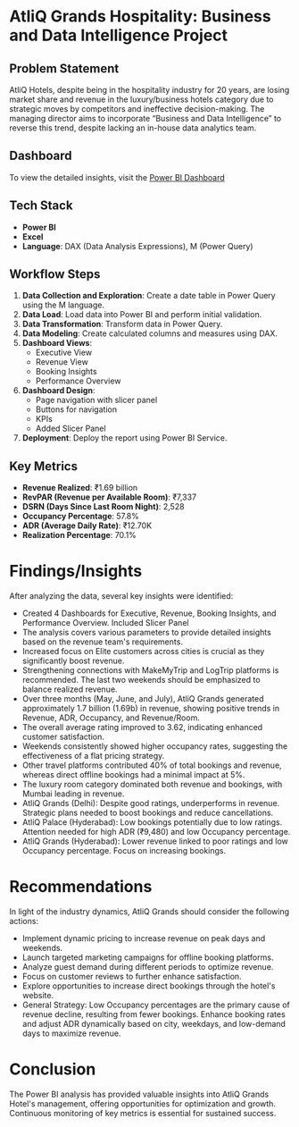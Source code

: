 # AtliQ Grands Hospitality: Business and Data Intelligence Project


## Problem Statement

AtliQ Hotels, despite being in the hospitality industry for 20 years, are losing market share and revenue in the luxury/business hotels category due to strategic moves by competitors and ineffective decision-making. The managing director aims to incorporate “Business and Data Intelligence” to reverse this trend, despite lacking an in-house data analytics team.

## Dashboard

To view the detailed insights, visit the [Power BI Dashboard](https://app.powerbi.com/view?r=eyJrIjoiYzlkOWJkZTctNWI0OS00MmRhLTkxNjctMzFhZjFiYjlhNGQ1IiwidCI6ImM2ZTU0OWIzLTVmNDUtNDAzMi1hYWU5LWQ0MjQ0ZGM1YjJjNCJ9)


## Tech Stack

- **Power BI**
- **Excel**
- **Language**: DAX (Data Analysis Expressions), M (Power Query)

## Workflow Steps

1. **Data Collection and Exploration**: Create a date table in Power Query using the M language.
2. **Data Load**: Load data into Power BI and perform initial validation.
3. **Data Transformation**: Transform data in Power Query.
4. **Data Modeling**: Create calculated columns and measures using DAX.
5. **Dashboard Views**:
    - Executive View
    - Revenue View
    - Booking Insights
    - Performance Overview
6. **Dashboard Design**:
    - Page navigation with slicer panel
    - Buttons for navigation
    - KPIs
    - Added Slicer Panel
7. **Deployment**: Deploy the report using Power BI Service.

## Key Metrics

- **Revenue Realized**: ₹1.69 billion
- **RevPAR (Revenue per Available Room)**: ₹7,337
- **DSRN (Days Since Last Room Night)**: 2,528
- **Occupancy Percentage**: 57.8%
- **ADR (Average Daily Rate)**: ₹12.70K
- **Realization Percentage**: 70.1%

# Findings/Insights

After analyzing the data, several key insights were identified:

- Created 4 Dashboards for Executive, Revenue, Booking Insights, and Performance Overview. Included Slicer Panel
- The analysis covers various parameters to provide detailed insights based on the revenue team's requirements.
- Increased focus on Elite customers across cities is crucial as they significantly boost revenue. 
- Strengthening connections with MakeMyTrip and LogTrip platforms is recommended. The last two weekends should be emphasized to balance realized revenue.
- Over three months (May, June, and July), AtliQ Grands generated approximately 1.7 billion (1.69b) in revenue, showing positive trends in Revenue, ADR, Occupancy, and Revenue/Room.
- The overall average rating improved to 3.62, indicating enhanced customer satisfaction.
- Weekends consistently showed higher occupancy rates, suggesting the effectiveness of a flat pricing strategy.
- Other travel platforms contributed 40% of total bookings and revenue, whereas direct offline bookings had a minimal impact at 5%.
- The luxury room category dominated both revenue and bookings, with Mumbai leading in revenue.
- AtliQ Grands (Delhi): Despite good ratings, underperforms in revenue. Strategic plans needed to boost bookings and reduce cancellations.
- AtliQ Palace (Hyderabad): Low bookings potentially due to low ratings. Attention needed for high ADR (₹9,480) and low Occupancy percentage.
- AtliQ Grands (Hyderabad): Lower revenue linked to poor ratings and low Occupancy percentage. Focus on increasing bookings.
  

# Recommendations

In light of the industry dynamics, AtliQ Grands should consider the following actions:

- Implement dynamic pricing to increase revenue on peak days and weekends.
- Launch targeted marketing campaigns for offline booking platforms.
- Analyze guest demand during different periods to optimize revenue.
- Focus on customer reviews to further enhance satisfaction.
- Explore opportunities to increase direct bookings through the hotel's website.
- General Strategy: Low Occupancy percentages are the primary cause of revenue decline, resulting from fewer bookings. Enhance booking rates and adjust ADR dynamically based on city, weekdays, and low-demand days to maximize revenue.

# Conclusion

The Power BI analysis has provided valuable insights into AtliQ Grands Hotel's management, offering opportunities for optimization and growth. Continuous monitoring of key metrics is essential for sustained success.
